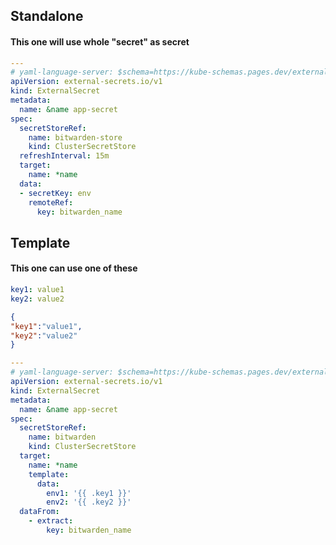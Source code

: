 ## Standalone

#### This one will use whole "secret" as secret

```yaml
---
# yaml-language-server: $schema=https://kube-schemas.pages.dev/external-secrets.io/externalsecret_v1.json
apiVersion: external-secrets.io/v1
kind: ExternalSecret
metadata:
  name: &name app-secret
spec:
  secretStoreRef:
    name: bitwarden-store
    kind: ClusterSecretStore
  refreshInterval: 15m
  target:
    name: *name
  data:
  - secretKey: env
    remoteRef:
      key: bitwarden_name
```

## Template

#### This one can use one of these

```yaml
key1: value1
key2: value2
```

```json
{
"key1":"value1",
"key2":"value2"
}
```

```yaml
---
# yaml-language-server: $schema=https://kube-schemas.pages.dev/external-secrets.io/externalsecret_v1.json
apiVersion: external-secrets.io/v1
kind: ExternalSecret
metadata:
  name: &name app-secret
spec:
  secretStoreRef:
    name: bitwarden
    kind: ClusterSecretStore
  target:
    name: *name
    template:
      data:
        env1: '{{ .key1 }}'
        env2: '{{ .key2 }}'
  dataFrom:
    - extract:
        key: bitwarden_name
```
